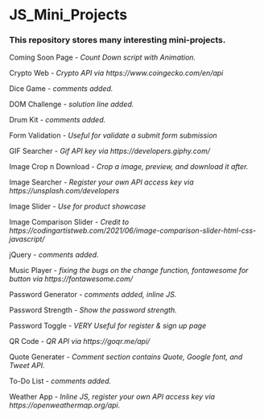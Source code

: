 # JS_Mini_Projects

<h3>This repository stores many interesting mini-projects.</h3>

<p>Coming Soon Page - <i>Count Down script with Animation.</i></p>
<p>Crypto Web - <i>Crypto API via https://www.coingecko.com/en/api</i></p>
<p>Dice Game - <i>comments added.</i></p>
<p>DOM Challenge - <i>solution line added.</i></p>
<p>Drum Kit - <i>comments added.</i></p>
<p>Form Validation - <i>Useful for validate a submit form submission</i></p>
<p>GIF Searcher - <i>Gif API key via https://developers.giphy.com/</i></p>
<p>Image Crop n Download - <i>Crop a image, preview, and download it after.</i></p>
<p>Image Searcher - <i>Register your own API access key via https://unsplash.com/developers</i></p>
<p>Image Slider - <i>Use for product showcase</i></p>
<p>Image Comparison Slider - <i>Credit to https://codingartistweb.com/2021/06/image-comparison-slider-html-css-javascript/</i><p>
<p>jQuery - <i>comments added.</i></p>
<p>Music Player - <i>fixing the bugs on the change function, fontawesome for button via https://fontawesome.com/</i></p>
<p>Password Generator - <i>comments added, inline JS.</i></p>
<p>Password Strength - <i>Show the password strength.</i></p>
<p>Password Toggle - <i>VERY Useful for register & sign up page</i></p>
<p>QR Code - <i>QR API via https://goqr.me/api/</i></p>
<p>Quote Generater - <i>Comment section contains Quote, Google font, and Tweet API.</i></p>
<p>To-Do List - <i>comments added.</i></p>
<p>Weather App - <i>Inline JS, register your own API access key via https://openweathermap.org/api.</i></p>